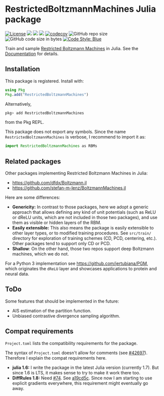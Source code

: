 # RestrictedBoltzmannMachines Julia package

[![License](https://img.shields.io/badge/license-MIT-green.svg)](https://github.com/cossio/RestrictedBoltzmannMachines.jl/blob/master/LICENSE.md)
[![](https://img.shields.io/badge/docs-stable-blue.svg)](https://cossio.github.io/RestrictedBoltzmannMachines.jl/stable)
[![](https://img.shields.io/badge/docs-dev-blue.svg)](https://cossio.github.io/RestrictedBoltzmannMachines.jl/dev)
![](https://github.com/cossio/RestrictedBoltzmannMachines.jl/workflows/CI/badge.svg)
[![codecov](https://codecov.io/gh/cossio/RestrictedBoltzmannMachines.jl/branch/master/graph/badge.svg?token=O5P8LQTVF3)](https://codecov.io/gh/cossio/RestrictedBoltzmannMachines.jl)
![GitHub repo size](https://img.shields.io/github/repo-size/cossio/RestrictedBoltzmannMachines.jl)
![GitHub code size in bytes](https://img.shields.io/github/languages/code-size/cossio/RestrictedBoltzmannMachines.jl)
[![Code Style: Blue](https://img.shields.io/badge/code%20style-blue-4495d1.svg)](https://github.com/invenia/BlueStyle)

Train and sample [Restricted Boltzmann Machines](https://en.wikipedia.org/wiki/Restricted_Boltzmann_machine) in Julia.
See the [Documentation](https://cossio.github.io/RestrictedBoltzmannMachines.jl/stable) for details.

## Installation

This package is registered.
Install with:

```julia
using Pkg
Pkg.add("RestrictedBoltzmannMachines")
```

Alternatively,

```julia
pkg> add RestrictedBoltzmannMachines
```

from the Pkg REPL.

This package does not export any symbols.
Since the name `RestrictedBoltzmannMachines` is verbose, I recommend to import it as:

```julia
import RestrictedBoltzmannMachines as RBMs
```

## Related packages

Other packages implementing Restricted Boltzmann Machines in Julia:

- https://github.com/dfdx/Boltzmann.jl
- https://github.com/stefan-m-lenz/BoltzmannMachines.jl

Here are some differences:

- **Genericity:** In contrast to those packages, here we adopt a generic approach that allows defining any kind of unit potentials (such as ReLU or dReLU units, which are not included in those two packages), and use them as visible or hidden layers of the RBM.
- **Easily extensible:** This also means the package is easily extensible to other layer types, or to modified training procedures. See `src/train/` directory for exploration of training schemes (CD, PCD, centering, etc.). Other packages tend to support only CD or PCD.
- **Shallow**: On the other hand, those two repos support deep Boltzmann machines, which we do not.

For a Python 3 implementation see https://github.com/jertubiana/PGM, which originates the `dReLU` layer and showcases applications to protein and neural data.

## ToDo

Some features that should be implemented in the future:

- AIS estimation of the partition function.
- Unbiased contrastive divergence sampling algorithm.

## Compat requirements

`Project.toml` lists the compatibility requirements for the package.

The syntax of `Project.toml` doesn't allow for comments
(see [#42697](https://github.com/JuliaLang/julia/issues/42697)).
Therefore I explain the compat requirements here.

- **julia 1.6:** I write the package in the latest Julia version (currently 1.7).
But since 1.6 is LTS, it makes sense to try to make it work there too.
- **DiffRules 1.8:** Need [#74](https://github.com/JuliaDiff/DiffRules.jl/pull/74).
See [a19cd5c](https://github.com/cossio/RestrictedBoltzmannMachines.jl/commit/a19cd5cf38162f1991839cb69532480faca98068).
Since now I am starting to use explicit gradients everywhere, this requirement might eventually go away.